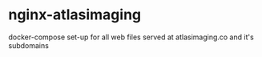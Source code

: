 # nginx-atlasimaging

docker-compose set-up for all web files served at atlasimaging.co and it's subdomains
